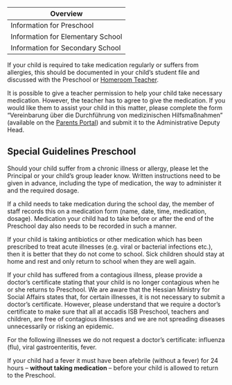 | Overview |
| --- |
| Information for Preschool | yes |
| Information for Elementary School | yes |
| Information for Secondary School | yes |

If your child is required to take medication regularly or suffers from allergies, this should be documented in your child’s student file and discussed with the Preschool or [Homeroom Teacher](/ISB-Eltern-wiki/en/Homeroom_Teacher_and_Subject_Teacher "Homeroom Teacher and Subject Teacher").

It is possible to give a teacher permission to help your child take necessary medication. However, the teacher has to agree to give the medication. If you would like them to assist your child in this matter, please complete the form “Vereinbarung über die Durchführung von medizinischen Hilfsmaßnahmen” (available on the [Parents Portal](/ISB-Eltern-wiki/en/Parents_Portal "Parents Portal")) and submit it to the Administrative Deputy Head.

## Special Guidelines Preschool 

Should your child suffer from a chronic illness or allergy, please let the Principal or your child’s group leader know. Written instructions need to be given in advance, including the type of medication, the way to administer it and the required dosage.

If a child needs to take medication during the school day, the member of staff records this on a medication form (name, date, time, medication, dosage). Medication your child had to take before or after the end of the Preschool day also needs to be recorded in such a manner.

If your child is taking antibiotics or other medication which has been prescribed to treat acute illnesses (e.g. viral or bacterial infections etc.), then it is better that they do not come to school. Sick children should stay at home and rest and only return to school when they are well again.

If your child has suffered from a contagious illness, please provide a doctor’s certificate stating that your child is no longer contagious when he or she returns to Preschool. We are aware that the Hessian Ministry for Social Affairs states that, for certain illnesses, it is not necessary to submit a doctor’s certificate. However, please understand that we require a doctor’s certificate to make sure that all at accadis ISB Preschool, teachers and children, are free of contagious illnesses and we are not spreading diseases unnecessarily or risking an epidemic.

For the following illnesses we do not request a doctor’s certificate: influenza (flu), viral gastroenteritis, fever.

If your child had a fever it must have been afebrile (without a fever) for 24 hours – **without taking medication** – before your child is allowed to return to the Preschool.